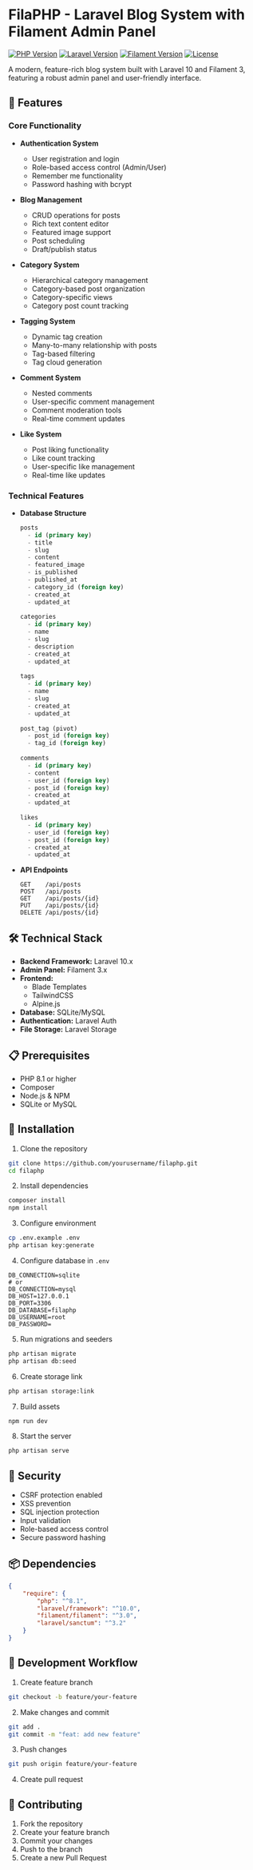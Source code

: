 # FilaPHP - Laravel Blog System with Filament Admin Panel
 
 [![PHP Version](https://img.shields.io/badge/PHP-8.1%2B-purple.svg)](https://php.net)
 [![Laravel Version](https://img.shields.io/badge/Laravel-10.x-red.svg)](https://laravel.com)
 [![Filament Version](https://img.shields.io/badge/Filament-3.x-blue.svg)](https://filamentphp.com)
 [![License](https://img.shields.io/badge/License-MIT-green.svg)](LICENSE)
 
 A modern, feature-rich blog system built with Laravel 10 and Filament 3, featuring a robust admin panel and user-friendly interface.
 
 ## 🚀 Features
 
 ### Core Functionality
 - **Authentication System**
   - User registration and login
   - Role-based access control (Admin/User)
   - Remember me functionality
   - Password hashing with bcrypt
 
 - **Blog Management**
   - CRUD operations for posts
   - Rich text content editor
   - Featured image support
   - Post scheduling
   - Draft/publish status
 
 - **Category System**
   - Hierarchical category management
   - Category-based post organization
   - Category-specific views
   - Category post count tracking
 
 - **Tagging System**
   - Dynamic tag creation
   - Many-to-many relationship with posts
   - Tag-based filtering
   - Tag cloud generation
 
 - **Comment System**
   - Nested comments
   - User-specific comment management
   - Comment moderation tools
   - Real-time comment updates
 
 - **Like System**
   - Post liking functionality
   - Like count tracking
   - User-specific like management
   - Real-time like updates
 
 ### Technical Features
 - **Database Structure**
   ```sql
   posts
     - id (primary key)
     - title
     - slug
     - content
     - featured_image
     - is_published
     - published_at
     - category_id (foreign key)
     - created_at
     - updated_at
 
   categories
     - id (primary key)
     - name
     - slug
     - description
     - created_at
     - updated_at
 
   tags
     - id (primary key)
     - name
     - slug
     - created_at
     - updated_at
 
   post_tag (pivot)
     - post_id (foreign key)
     - tag_id (foreign key)
 
   comments
     - id (primary key)
     - content
     - user_id (foreign key)
     - post_id (foreign key)
     - created_at
     - updated_at
 
   likes
     - id (primary key)
     - user_id (foreign key)
     - post_id (foreign key)
     - created_at
     - updated_at
   ```
 
 - **API Endpoints**
   ```
   GET    /api/posts
   POST   /api/posts
   GET    /api/posts/{id}
   PUT    /api/posts/{id}
   DELETE /api/posts/{id}
   ```
 
 ## 🛠️ Technical Stack
 
 - **Backend Framework:** Laravel 10.x
 - **Admin Panel:** Filament 3.x
 - **Frontend:**
   - Blade Templates
   - TailwindCSS
   - Alpine.js
 - **Database:** SQLite/MySQL
 - **Authentication:** Laravel Auth
 - **File Storage:** Laravel Storage
 
 ## 📋 Prerequisites
 
 - PHP 8.1 or higher
 - Composer
 - Node.js & NPM
 - SQLite or MySQL
 
 ## 🔧 Installation
 
 1. Clone the repository
 ```bash
 git clone https://github.com/yourusername/filaphp.git
 cd filaphp
 ```
 
 2. Install dependencies
 ```bash
 composer install
 npm install
 ```
 
 3. Configure environment
 ```bash
 cp .env.example .env
 php artisan key:generate
 ```
 
 4. Configure database in `.env`
 ```env
 DB_CONNECTION=sqlite
 # or
 DB_CONNECTION=mysql
 DB_HOST=127.0.0.1
 DB_PORT=3306
 DB_DATABASE=filaphp
 DB_USERNAME=root
 DB_PASSWORD=
 ```
 
 5. Run migrations and seeders
 ```bash
 php artisan migrate
 php artisan db:seed
 ```
 
 6. Create storage link
 ```bash
 php artisan storage:link
 ```
 
 7. Build assets
 ```bash
 npm run dev
 ```
 
 8. Start the server
 ```bash
 php artisan serve
 ```
 
 ## 🔐 Security
 
 - CSRF protection enabled
 - XSS prevention
 - SQL injection protection
 - Input validation
 - Role-based access control
 - Secure password hashing
 
 ## 📦 Dependencies
 
 ```json
 {
     "require": {
         "php": "^8.1",
         "laravel/framework": "^10.0",
         "filament/filament": "^3.0",
         "laravel/sanctum": "^3.2"
     }
 }
 ```
 
 ## 🔄 Development Workflow
 
 1. Create feature branch
 ```bash
 git checkout -b feature/your-feature
 ```
 
 2. Make changes and commit
 ```bash
 git add .
 git commit -m "feat: add new feature"
 ```
 
 3. Push changes
 ```bash
 git push origin feature/your-feature
 ```
 
 4. Create pull request
 
 ## 📝 Contributing
 
 1. Fork the repository
 2. Create your feature branch
 3. Commit your changes
 4. Push to the branch
 5. Create a new Pull Request
